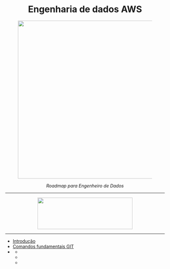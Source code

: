 <div align="Center">

<h1>
  Engenharia de dados AWS
</h1>

</div>


<section>
      <figure class="gif">
            <div align="Center">
                <img width="1300" height="500" src="https://i.imgur.com/TDA5LvB.jpg">
            </div>
      </figure>
</section>

<div align="Center">
  <i>Roadmap para Engenheiro de Dados</i>
</div>


---

<div align="Center">
    <img width = "300" Height= "100" src="https://alyssonmach.github.io/Minicurso-Git-e-GitHub/img/5.png">

</div>


---


-  [Introdução]()
-  [Comandos fundamentais GIT]()    
-  []()
    -  []()
    -  []()
    -  []()



